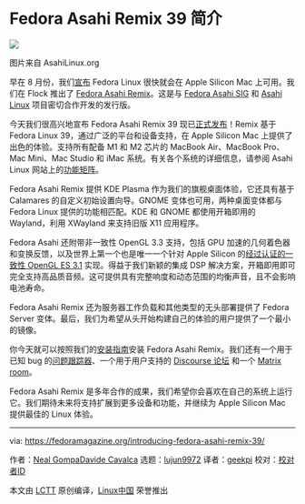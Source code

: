 [#]: subject: "Introducing Fedora Asahi Remix 39"
[#]: via: "https://fedoramagazine.org/introducing-fedora-asahi-remix-39/"
[#]: author: "Neal GompaDavide Cavalca https://fedoramagazine.org/author/ngompa/https://fedoramagazine.org/author/dcavalca/"
[#]: collector: "lujun9972/lctt-scripts-1700446145"
[#]: translator: "geekpi"
[#]: reviewer: " "
[#]: publisher: " "
[#]: url: " "

Fedora Asahi Remix 39 简介
======

![][1]

图片来自 AsahiLinux.org

早在 8 月份，我们[宣布][2] Fedora Linux 很快就会在 Apple Silicon Mac 上可用。我们在 Flock 推出了 [Fedora Asahi Remix][3]。这是与 [Fedora Asahi SIG][4] 和 [Asahi Linux][5] 项目密切合作开发的发行版。

今天我们很高兴地宣布 Fedora Asahi Remix 39 现已[正式发布][6]！Remix 基于 Fedora Linux 39，通过广泛的平台和设备支持，在 Apple Silicon Mac 上提供了出色的体验。支持所有配备 M1 和 M2 芯片的 MacBook Air、MacBook Pro、Mac Mini、Mac Studio 和 iMac 系统。有关各个系统的详细信息，请参阅 Asahi Linux 网站上的[功能矩阵][6]。

Fedora Asahi Remix 提供 KDE Plasma 作为我们的旗舰桌面体验，它还具有基于 Calamares 的自定义初始设置向导。GNOME 变体也可用，两种桌面变体都与 Fedora Linux 提供的功能相匹配。KDE 和 GNOME 都使用开箱即用的 Wayland，利用 XWayland 来支持旧版 X11 应用程序。

Fedora Asahi 还附带非一致性 OpenGL 3.3 支持，包括 GPU 加速的几何着色器和变换反馈，以及世界上第一个也是唯一一个针对 Apple Silicon 的[经过认证的一致性 OpenGL ES 3.1][7] 实现。得益于我们新颖的集成 DSP 解决方案，开箱即用即可完全支持高品质音频。这可提供具有完整响度和动态范围的均衡声音，且不会影响电池寿命。

Fedora Asahi Remix 还为服务器工作负载和其他类型的无头部署提供了 Fedora Server 变体。最后，我们为希望从头开始构建自己的体验的用户提供了一个最小的镜像。

你今天就可以按照我们的[安装指南][8]安装 Fedora Asahi Remix。我们还有一个用于已知 bug 的[问题跟踪器][9]、一个用于用户支持的 [Discourse 论坛][10] 和一个 [Matrix room][11]。

Fedora Asahi Remix 是多年合作的成果，我们希望你会喜欢在自己的系统上运行它。我们期待未来将支持扩展到更多设备和功能，并继续为 Apple Silicon Mac 提供最佳的 Linux 体验。

--------------------------------------------------------------------------------

via: https://fedoramagazine.org/introducing-fedora-asahi-remix-39/

作者：[Neal GompaDavide Cavalca][a]
选题：[lujun9972][b]
译者：[geekpi](https://github.com/geekpi)
校对：[校对者ID](https://github.com/校对者ID)

本文由 [LCTT](https://github.com/LCTT/TranslateProject) 原创编译，[Linux中国](https://linux.cn/) 荣誉推出

[a]: https://fedoramagazine.org/author/ngompa/https://fedoramagazine.org/author/dcavalca/
[b]: https://github.com/lujun9972
[1]: https://fedoramagazine.org/wp-content/uploads/2023/12/Fedora_Asahi_remix_39_intro-816x345.jpg
[2]: https://fedoramagazine.org/coming-soon-fedora-for-apple-silicon-macs/
[3]: https://fedora-asahi-remix.org/
[4]: https://fedoraproject.org/wiki/SIGs/Asahi
[5]: https://asahilinux.org/
[6]: https://asahilinux.org/fedora/
[7]: https://www.khronos.org/conformance/adopters/conformant-products/opengles#submission_1007
[8]: https://docs.fedoraproject.org/en-US/fedora-asahi-remix/installation/
[9]: https://pagure.io/fedora-asahi/remix-bugs/issues
[10]: https://discussion.fedoraproject.org/c/neighbors/asahi/92
[11]: https://matrix.to/#/#asahi:fedoraproject.org
